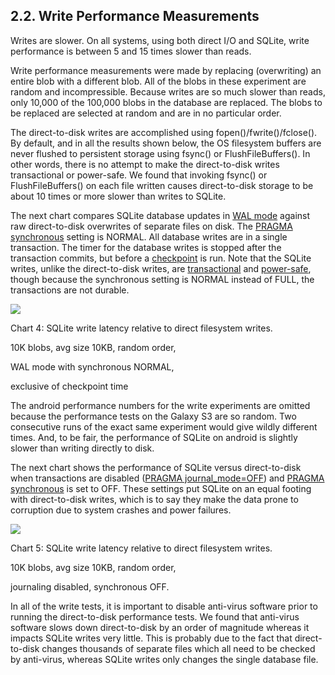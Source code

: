 ## 2\.2\. Write Performance Measurements



Writes are slower.
On all systems, using both direct I/O and SQLite, write performance is
between 5 and 15 times slower than reads.




Write performance measurements were made by replacing (overwriting)
an entire blob with a different blob. All of the blobs in these
experiment are random and incompressible. Because writes are so much
slower than reads, only 10,000 of the 100,000 blobs in the database
are replaced. The blobs to be replaced are selected at random and
are in no particular order.




The direct\-to\-disk writes are accomplished using fopen()/fwrite()/fclose().
By default, and in all the results shown below, the OS filesystem buffers are
never flushed to persistent storage using fsync() or
FlushFileBuffers(). In other words, there is no attempt to make the
direct\-to\-disk writes transactional or power\-safe.
We found that invoking fsync() or FlushFileBuffers() on each file
written causes direct\-to\-disk storage
to be about 10 times or more slower than writes to SQLite.




The next chart compares SQLite database updates in [WAL mode](wal.html)
against raw direct\-to\-disk overwrites of separate files on disk.
The [PRAGMA synchronous](pragma.html#pragma_synchronous) setting is NORMAL.
All database writes are in a single transaction.
The timer for the database writes is stopped after the transaction
commits, but before a [checkpoint](wal.html#ckpt) is run.
Note that the SQLite writes, unlike the direct\-to\-disk writes,
are [transactional](transactional.html) and [power\-safe](transactional.html), though because the synchronous
setting is NORMAL instead of FULL, the transactions are not durable.





![](images/faster-write-safe.jpg)

  

Chart 4: SQLite write latency relative to direct filesystem writes.  

10K blobs, avg size 10KB, random order,  

WAL mode with synchronous NORMAL,  

exclusive of checkpoint time


The android performance numbers for the write experiments are omitted
because the performance tests on the Galaxy S3 are so random. Two
consecutive runs of the exact same experiment would give wildly different
times. And, to be fair, the performance of SQLite on android is slightly
slower than writing directly to disk.




The next chart shows the performance of SQLite versus direct\-to\-disk
when transactions are disabled ([PRAGMA journal\_mode\=OFF](pragma.html#pragma_journal_mode))
and [PRAGMA synchronous](pragma.html#pragma_synchronous) is set to OFF. These settings put SQLite on an
equal footing with direct\-to\-disk writes, which is to say they make the
data prone to corruption due to system crashes and power failures.





![](images/faster-write-unsafe.jpg)

  

Chart 5: SQLite write latency relative to direct filesystem writes.  

10K blobs, avg size 10KB, random order,  

journaling disabled, synchronous OFF.


In all of the write tests, it is important to disable anti\-virus software
prior to running the direct\-to\-disk performance tests. We found that
anti\-virus software slows down direct\-to\-disk by an order of magnitude
whereas it impacts SQLite writes very little. This is probably due to the
fact that direct\-to\-disk changes thousands of separate files which all need
to be checked by anti\-virus, whereas SQLite writes only changes the single
database file.



